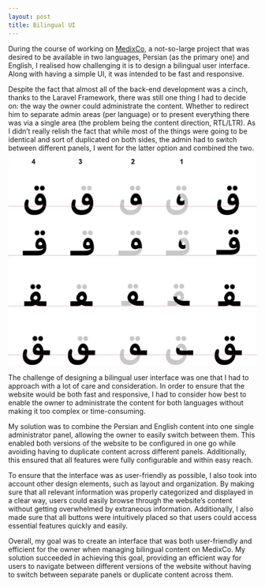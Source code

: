 ```yaml
---
layout: post
title: Bilingual UI
---
```


During the course of working on [MedixCo](http://www.medixco.org/), a not-so-large project that was desired to be available in two languages, Persian (as the primary one) and English, I realised how challenging it is to design a bilingual user interface. Along with having a simple UI, it was intended to be fast and responsive.

Despite the fact that almost all of the back-end development was a cinch, thanks to the Laravel Framework, there was still one thing I had to decide on: the way the owner could administrate the content. Whether to redirect him to separate admin areas (per language) or to present everything there was via a single area (the problem being the content direction, RTL/LTR). As I didn’t really relish the fact that while most of the things were going to be identical and sort of duplicated on both sides, the admin had to switch between different panels, I went for the latter option and combined the two.

![](/public/uploads/rtlui.jpeg)

The challenge of designing a bilingual user interface was one that I had to approach with a lot of care and consideration. In order to ensure that the website would be both fast and responsive, I had to consider how best to enable the owner to administrate the content for both languages without making it too complex or time-consuming.

My solution was to combine the Persian and English content into one single administrator panel, allowing the owner to easily switch between them. This enabled both versions of the website to be configured in one go while avoiding having to duplicate content across different panels. Additionally, this ensured that all features were fully configurable and within easy reach.

To ensure that the interface was as user-friendly as possible, I also took into account other design elements, such as layout and organization. By making sure that all relevant information was properly categorized and displayed in a clear way, users could easily browse through the website’s content without getting overwhelmed by extraneous information. Additionally, I also made sure that all buttons were intuitively placed so that users could access essential features quickly and easily.

Overall, my goal was to create an interface that was both user-friendly and efficient for the owner when managing bilingual content on MedixCo. My solution succeeded in achieving this goal, providing an efficient way for users to navigate between different versions of the website without having to switch between separate panels or duplicate content across them.
